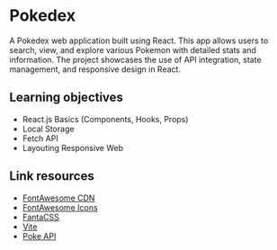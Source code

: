 # Pokedex

A Pokedex web application built using React. This app allows users to search, view, and explore various Pokemon with detailed stats and information. The project showcases the use of API integration, state management, and responsive design in React.

## Learning objectives
- React.js Basics (Components, Hooks, Props)
- Local Storage
- Fetch API
- Layouting Responsive Web

## Link resources
- [FontAwesome CDN](https://cdnjs.com/libraries/font-awesome)
- [FontAwesome Icons](https://www.fontawesome.com)
- [FantaCSS](https://www.fantacss.smoljames.com)
- [Vite](https://v3.vitejs.dev/guide)
- [Poke API](https://pokeapi.co)
